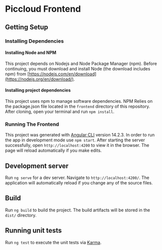 # Piccloud Frontend

## Getting Setup

### Installing Dependencies

#### Installing Node and NPM

This project depends on Nodejs and Node Package Manager (npm). Before continuing, you must download and install Node (the download includes npm) from [https://nodejs.com/en/download](https://nodejs.org/en/download/).

#### Installing project dependencies

This project uses npm to manage software dependencies. NPM Relies on the package.json file located in the `frontend` directory of this repository. After cloning, open your terminal and run `npm install`.

### Running The Frontend

This project was generated with [Angular CLI](https://github.com/angular/angular-cli) version 14.2.3. In order to run the app in development mode use `npm start`. After starting the server successfully, open `http://localhost:4200` to view it in the browser. The page will reload automatically if you make edits.


## Development server

Run `ng serve` for a dev server. Navigate to `http://localhost:4200/`. The application will automatically reload if you change any of the source files.

## Build

Run `ng build` to build the project. The build artifacts will be stored in the `dist/` directory.

## Running unit tests

Run `ng test` to execute the unit tests via [Karma](https://karma-runner.github.io).



